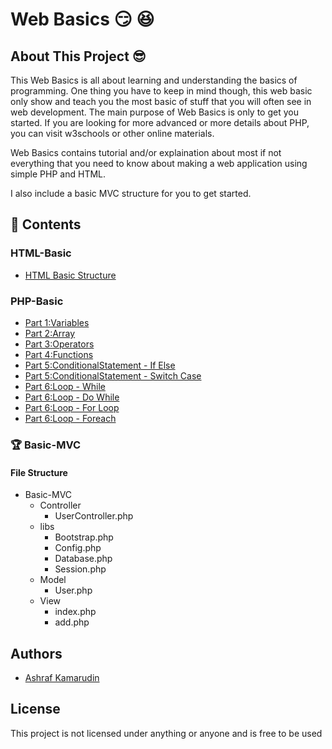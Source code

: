 # Web Basics :smirk: :laughing:

## About This Project :sunglasses:


This Web Basics is all about learning and understanding the basics of programming. One thing you have to keep in mind though, this web basic only show and teach you the most basic of stuff that you will often see in web development. The main purpose of Web Basics is only to get you started. If you are looking for more advanced or more details about PHP, you can visit w3schools or other online materials.

Web Basics contains tutorial and/or explaination about most if not everything that you need to know about making a web application using simple PHP and HTML.

I also include a basic MVC structure for you to get started.


## :notebook: Contents

### HTML-Basic

* [HTML Basic Structure](https://github.com/ashrafkamarudin/Web-Basics/blob/master/HTML-Basic/HTML-Basic-Structure.html)

### PHP-Basic

* [Part 1:Variables](https://github.com/ashrafkamarudin/Web-Basics/blob/master/PHP-Basic/1-Variables.php)
* [Part 2:Array](https://github.com/ashrafkamarudin/Web-Basics/blob/master/PHP-Basic/2-Array.php)
* [Part 3:Operators](https://github.com/ashrafkamarudin/Web-Basics/blob/master/PHP-Basic/3-Operators.php)
* [Part 4:Functions](https://github.com/ashrafkamarudin/Web-Basics/blob/master/PHP-Basic/4-Functions.php)
* [Part 5:ConditionalStatement - If Else](https://github.com/ashrafkamarudin/Web-Basics/blob/master/PHP-Basic/5-ConditionalStatement-If-else.php)
* [Part 5:ConditionalStatement - Switch Case](https://github.com/ashrafkamarudin/Web-Basics/blob/master/PHP-Basic/5-ConditionalStatement-switchcase.php)
* [Part 6:Loop - While](https://github.com/ashrafkamarudin/Web-Basics/blob/master/PHP-Basic/6-Loop-DoWhile.php)
* [Part 6:Loop - Do While](https://github.com/ashrafkamarudin/Web-Basics/blob/master/PHP-Basic/6-Loop-ForEachLoop.php)
* [Part 6:Loop - For Loop](https://github.com/ashrafkamarudin/Web-Basics/blob/master/PHP-Basic/6-Loop-ForLoop.php)
* [Part 6:Loop - Foreach](https://github.com/ashrafkamarudin/Web-Basics/blob/master/PHP-Basic/6-Loop-WhileLoop.php)

### :trophy: Basic-MVC

#### File Structure
* Basic-MVC
	* Controller
		* UserController.php
	* libs
		* Bootstrap.php
		* Config.php
		* Database.php
		* Session.php
	* Model
		* User.php
	* View
		* index.php
		* add.php


## Authors

* [Ashraf Kamarudin](https://ashrafkamarudin.github.io/)

## License

This project is not licensed under anything or anyone and is free to be used


